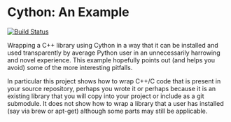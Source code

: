 Cython: An Example
==================

[![Build Status](https://travis-ci.org/chromy/cython_wrapper_example.svg?branch=master)](https://travis-ci.org/chromy/cython_wrapper_example)

Wrapping a C++ library using Cython in a way that it can be installed and used
transparently by average Python user in an unnecessarily harrowing and novel
experience. This example hopefully points out (and helps you avoid) some of the
more interesting pitfalls.

In particular this project shows how to wrap C++/C code that is present in your
source repository, perhaps you wrote it or perhaps because it is an existing
library that you will copy into your project or include as a git submodule.
It does not show how to wrap a library that a user has installed (say via
brew or apt-get) although some parts may still be applicable.
